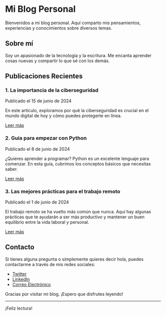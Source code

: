 # Mi Blog Personal

Bienvenidos a mi blog personal. Aquí comparto mis pensamientos, experiencias y conocimientos sobre diversos temas.

## Sobre mí

Soy un apasionado de la tecnología y la escritura. Me encanta aprender cosas nuevas y compartir lo que sé con los demás.

## Publicaciones Recientes

### 1. La importancia de la ciberseguridad
Publicado el 15 de junio de 2024

En este artículo, exploramos por qué la ciberseguridad es crucial en el mundo digital de hoy y cómo puedes protegerte en línea.

[Leer más](#)

### 2. Guía para empezar con Python
Publicado el 8 de junio de 2024

¿Quieres aprender a programar? Python es un excelente lenguaje para comenzar. En esta guía, cubrimos los conceptos básicos que necesitas saber.

[Leer más](#)

### 3. Las mejores prácticas para el trabajo remoto
Publicado el 1 de junio de 2024

El trabajo remoto se ha vuelto más común que nunca. Aquí hay algunas prácticas que te ayudarán a ser más productivo y mantener un buen equilibrio entre la vida laboral y personal.

[Leer más](#)

## Contacto

Si tienes alguna pregunta o simplemente quieres decir hola, puedes contactarme a través de mis redes sociales:

- [Twitter](https://twitter.com/)
- [LinkedIn](https://linkedin.com/)
- [Correo Electrónico](mailto:tu-email@ejemplo.com)

Gracias por visitar mi blog. ¡Espero que disfrutes leyendo!

---

¡Feliz lectura!
